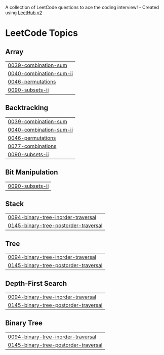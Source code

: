A collection of LeetCode questions to ace the coding interview! - Created using [LeetHub v2](https://github.com/arunbhardwaj/LeetHub-2.0)
<!---LeetCode Topics Start-->
# LeetCode Topics
## Array
|  |
| ------- |
| [0039-combination-sum](https://github.com/JEGAN37/DSA-PRACTICE/tree/master/0039-combination-sum) |
| [0040-combination-sum-ii](https://github.com/JEGAN37/DSA-PRACTICE/tree/master/0040-combination-sum-ii) |
| [0046-permutations](https://github.com/JEGAN37/DSA-PRACTICE/tree/master/0046-permutations) |
| [0090-subsets-ii](https://github.com/JEGAN37/DSA-PRACTICE/tree/master/0090-subsets-ii) |
## Backtracking
|  |
| ------- |
| [0039-combination-sum](https://github.com/JEGAN37/DSA-PRACTICE/tree/master/0039-combination-sum) |
| [0040-combination-sum-ii](https://github.com/JEGAN37/DSA-PRACTICE/tree/master/0040-combination-sum-ii) |
| [0046-permutations](https://github.com/JEGAN37/DSA-PRACTICE/tree/master/0046-permutations) |
| [0077-combinations](https://github.com/JEGAN37/DSA-PRACTICE/tree/master/0077-combinations) |
| [0090-subsets-ii](https://github.com/JEGAN37/DSA-PRACTICE/tree/master/0090-subsets-ii) |
## Bit Manipulation
|  |
| ------- |
| [0090-subsets-ii](https://github.com/JEGAN37/DSA-PRACTICE/tree/master/0090-subsets-ii) |
## Stack
|  |
| ------- |
| [0094-binary-tree-inorder-traversal](https://github.com/JEGAN37/DSA-PRACTICE/tree/master/0094-binary-tree-inorder-traversal) |
| [0145-binary-tree-postorder-traversal](https://github.com/JEGAN37/DSA-PRACTICE/tree/master/0145-binary-tree-postorder-traversal) |
## Tree
|  |
| ------- |
| [0094-binary-tree-inorder-traversal](https://github.com/JEGAN37/DSA-PRACTICE/tree/master/0094-binary-tree-inorder-traversal) |
| [0145-binary-tree-postorder-traversal](https://github.com/JEGAN37/DSA-PRACTICE/tree/master/0145-binary-tree-postorder-traversal) |
## Depth-First Search
|  |
| ------- |
| [0094-binary-tree-inorder-traversal](https://github.com/JEGAN37/DSA-PRACTICE/tree/master/0094-binary-tree-inorder-traversal) |
| [0145-binary-tree-postorder-traversal](https://github.com/JEGAN37/DSA-PRACTICE/tree/master/0145-binary-tree-postorder-traversal) |
## Binary Tree
|  |
| ------- |
| [0094-binary-tree-inorder-traversal](https://github.com/JEGAN37/DSA-PRACTICE/tree/master/0094-binary-tree-inorder-traversal) |
| [0145-binary-tree-postorder-traversal](https://github.com/JEGAN37/DSA-PRACTICE/tree/master/0145-binary-tree-postorder-traversal) |
<!---LeetCode Topics End-->